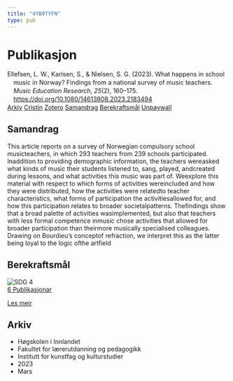 ```yaml
---
title: "4YB9TYFN"
type: pub
---
```

<h1>Publikasjon</h1>
<article id="csl-bib-container-4YB9TYFN" class="csl-bib-container">
  <div class="csl-bib-body" style="line-height: 1.35; padding-left: 1em; text-indent:-1em;">
  <div class="csl-entry">Ellefsen, L. W., Karlsen, S., &amp; Nielsen, S. G. (2023). What happens in school music in Norway? Findings from a national survey of music teachers. <i>Music Education Research</i>, <i>25</i>(2), 160&#x2013;175. <a href="https://doi.org/10.1080/14613808.2023.2183494">https://doi.org/10.1080/14613808.2023.2183494</a></div>
</div>
  <div class="csl-bib-buttons">
    <a href="#taxonomy-article-4YB9TYFN" class="csl-bib-button">Arkiv</a>
    <a href="https://app.cristin.no/results/show.jsf?id=2136823" alt="Cristin URL" class="csl-bib-button">Cristin</a>
    <a href="http://zotero.org/groups/5402882/items/4YB9TYFN" alt="Zotero URL" class="csl-bib-button">Zotero</a>
    <a href="#abstract-article-4YB9TYFN" class="csl-bib-button">Samandrag</a>
    <a href="#sdg-article-4YB9TYFN" class="csl-bib-button">Berekraftsmål</a>
    <a href="https://doi.org/10.1080/14613808.2023.2183494" class="csl-bib-button">Unpaywall</a>
  </div>
  <div id="csl-bib-meta-container-4YB9TYFN"></div>
</article>
<div id="csl-bib-meta-4YB9TYFN" class="csl-bib-meta">
  <article id="abstract-article-4YB9TYFN" class="abstract-article">
    <h1>Samandrag</h1>
    This article reports on a survey of Norwegian compulsory school musicteachers, in which 293 teachers from 239 schools participated. Inaddition to providing demographic information, the teachers wereasked what kinds of music their students listened to, sang, played, andcreated during lessons, and what activities this music was part of. Weexplore this material with respect to which forms of activities wereincluded and how they were distributed, how the activities were relatedto teacher characteristics, what forms of participation the activitiesallowed for, and how this participation relates to broader societalpatterns. Thefindings show that a broad palette of activities wasimplemented, but also that teachers with less formal competence inmusic chose activities that allowed for broader participation than theirmore musically specialised colleagues. Drawing on Bourdieu’s conceptof refraction, we interpret this as the latter being loyal to the logic ofthe artfield
  </article>
  <article id="sdg-article-4YB9TYFN" class="sdg-article">
    <h1>Berekraftsmål</h1>
    <div class="sdg-container"><div id="sdg4" class="sdg"> <img src="{{< params subfolder >}}images/sdg/sdg04_no.png" class="image" alt="SDG 4"> <div class="sdg-overlay"> <a href="{{< params subfolder >}}no/archive/?sdg=4#archive" class="sdg-publication-count"><span>6</span> Publikasjonar</a> <p><a href="NA" class="sdg-read-more">Les meir</a></p> </div> </div></div>
  </article>
  <article id="taxonomy-article-4YB9TYFN" class="taxonomy-article">
    <h1>Arkiv</h1>
    <ul>
      <li>Høgskolen i Innlandet</li>
      <li>Fakultet for lærerutdanning og pedagogikk</li>
      <li>Institutt for kunstfag og kulturstudier</li>
      <li>2023</li>
      <li>Mars</li>
    </ul>
  </article>
</div>

